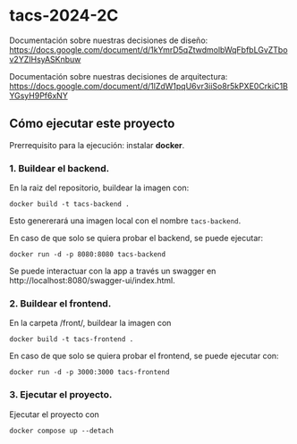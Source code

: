 # tacs-2024-2C

Documentación sobre nuestras decisiones de diseño: https://docs.google.com/document/d/1kYmrD5qZtwdmolbWqFbfbLGvZTbov2YZIHsyASKnbuw

Documentación sobre nuestras decisiones de arquitectura: https://docs.google.com/document/d/1lZdW1pqU6vr3iiSo8r5kPXE0CrkiC1BYGsyH9Pf6xNY

## Cómo ejecutar este proyecto
Prerrequisito para la ejecución: instalar **docker**.

### 1. Buildear el backend.

En la raiz del repositorio, buildear la imagen con:
```
docker build -t tacs-backend .
```

Esto genererará una imagen local con el nombre `tacs-backend`.

En caso de que solo se quiera probar el backend, se puede ejecutar:
```
docker run -d -p 8080:8080 tacs-backend
```
Se puede interactuar con la app a través un swagger en http://localhost:8080/swagger-ui/index.html.

### 2. Buildear el frontend.

En la carpeta /front/, buildear la imagen con

```
docker build -t tacs-frontend .
```

En caso de que solo se quiera probar el frontend, se puede ejecutar con:

```
docker run -d -p 3000:3000 tacs-frontend
```

### 3. Ejecutar el proyecto.
Ejecutar el proyecto con
```
docker compose up --detach
```
